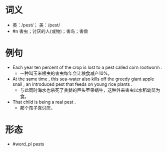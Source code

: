 # 词义
- 英：/pest/； 美：/pest/
- #n 害虫；讨厌的人(或物)；害鸟；害兽
# 例句
- Each year ten percent of the crop is lost to a pest called corn rootworm .
	- 一种叫玉米根虫的害虫每年会让粮食减产10%。
- At the same time , this sea-water also kills off the greedy giant apple snail , an introduced pest that feeds on young rice plants .
	- 与此同时海水也杀死了贪婪的巨头苹果蜗牛，这种外来害虫以水稻幼苗为食。
- That child is being a real pest .
	- 那个孩子真讨厌。
# 形态
- #word_pl pests
